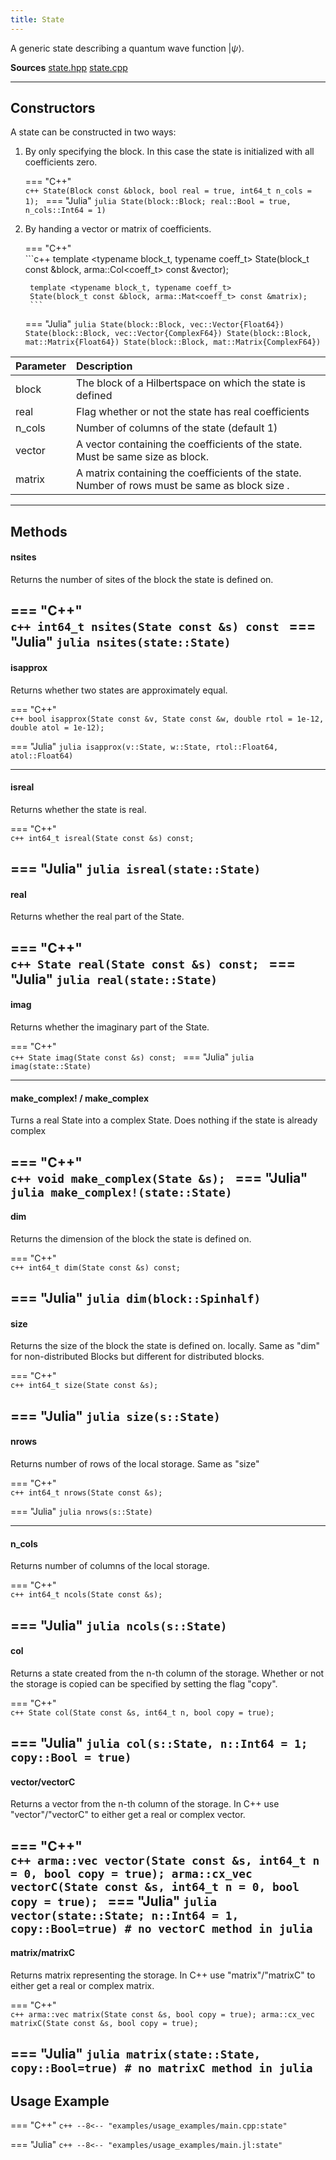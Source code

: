 ```yaml
---
title: State
---
```


A generic state describing a quantum wave function $|\psi \rangle$.

**Sources** [state.hpp](https://github.com/awietek/xdiag/blob/main/xdiag/states/state.hpp) [state.cpp](https://github.com/awietek/xdiag/blob/main/xdiag/states/state.cpp)

---

## Constructors

A state can be constructed in two ways:

1. By only specifying the block. In this case the state is initialized with all coefficients zero.

	=== "C++"	
		```c++
		State(Block const &block, bool real = true, int64_t n_cols = 1);
		```	
	=== "Julia"
		```julia
		State(block::Block; real::Bool = true, n_cols::Int64 = 1)
		```

2. By handing a vector or matrix of coefficients.

	=== "C++"	
		```c++ 
		template <typename block_t, typename coeff_t>
		State(block_t const &block, arma::Col<coeff_t> const &vector);

		template <typename block_t, typename coeff_t>
		State(block_t const &block, arma::Mat<coeff_t> const &matrix);
		```
	=== "Julia"
		```julia
		State(block::Block, vec::Vector{Float64})
		State(block::Block, vec::Vector{ComplexF64})
		State(block::Block, mat::Matrix{Float64})
		State(block::Block, mat::Matrix{ComplexF64})
		```	

| Parameter | Description                                                                                    |   |
|:----------|:-----------------------------------------------------------------------------------------------|---|
| block     | The block of a Hilbertspace on which the state is defined                                      |   |
| real      | Flag whether or not the state has real coefficients                                            |   |
| n_cols    | Number of columns of the state (default 1)                                                     |   |
| vector    | A vector containing the coefficients of the state. Must be same size as block.                 |   |
| matrix    | A matrix containing the coefficients of the state. Number of rows must be same as block size . |   |

---

## Methods

#### nsites

Returns the number of sites of the block the state is defined on.

=== "C++"	
	```c++
	int64_t nsites(State const &s) const
	```
=== "Julia"
	```julia
	nsites(state::State)
	```
---

#### isapprox

Returns whether two states are approximately equal.
	
=== "C++"	
	```c++
	bool isapprox(State const &v, State const &w, double rtol = 1e-12,
	              double atol = 1e-12);
	```

=== "Julia"
	```julia
	isapprox(v::State, w::State, rtol::Float64, atol::Float64)
	```
	
---

#### isreal
Returns whether the state is real.
	
=== "C++"	
	```c++
	int64_t isreal(State const &s) const;
	```

=== "Julia"
	```julia
	isreal(state::State)
	```
---

#### real
Returns whether the real part of the State.

=== "C++"	
	```c++
	State real(State const &s) const;
	```
=== "Julia"
	```julia
    real(state::State)
	```
---

#### imag
Returns whether the imaginary part of the State.

=== "C++"	
	```c++
	State imag(State const &s) const;
	```
=== "Julia"
	```julia
    imag(state::State)
	```

---
		
#### make_complex! / make_complex
Turns a real State into a complex State. Does nothing if the state is already complex

=== "C++"	
	```c++
	void make_complex(State &s);
	```
=== "Julia"
	```julia
    make_complex!(state::State)
	```
---

#### dim
Returns the dimension of the block the state is defined on.

=== "C++"	
	```c++
	int64_t dim(State const &s) const;
	```

=== "Julia"
	```julia
	dim(block::Spinhalf)
	```
---

#### size
Returns the size of the block the state is defined on. locally. Same as "dim" for non-distributed Blocks but different for distributed blocks.

=== "C++"	
	```c++
	int64_t size(State const &s);
	```

=== "Julia"
	```julia
	size(s::State)
	```
---

#### nrows
Returns number of rows of the local storage. Same as "size"

=== "C++"	
	```c++
	int64_t nrows(State const &s);
	```

=== "Julia"
	```julia
	nrows(s::State)
	```

---

#### n_cols
Returns number of columns of the local storage.

=== "C++"	
	```c++
	int64_t ncols(State const &s);
	```

=== "Julia"
	```julia
	ncols(s::State)
	```
---

#### col
Returns a state created from the n-th column of the storage. Whether or not the storage is copied can be specified by setting the flag "copy".

=== "C++"	
	```c++
	State col(State const &s, int64_t n, bool copy = true);
	```
	
=== "Julia"
	```julia
	col(s::State, n::Int64 = 1; copy::Bool = true)
	```
---

#### vector/vectorC
Returns a vector from the n-th column of the storage. In C++ use "vector"/"vectorC" to either get a real or complex vector.

=== "C++"	
	```c++
	arma::vec vector(State const &s, int64_t n = 0, bool copy = true);
	arma::cx_vec vectorC(State const &s, int64_t n = 0, bool copy = true);
	```
=== "Julia"
	```julia
	vector(state::State; n::Int64 = 1, copy::Bool=true)
	# no vectorC method in julia
	```
---

#### matrix/matrixC
Returns matrix representing the storage. In C++ use "matrix"/"matrixC" to either get a real or complex matrix.

=== "C++"	
	```c++
	arma::vec matrix(State const &s, bool copy = true);
	arma::cx_vec matrixC(State const &s, bool copy = true);
	```

=== "Julia"
	```julia
	matrix(state::State, copy::Bool=true)
	# no matrixC method in julia
	```
---

## Usage Example

=== "C++"
	```c++
	--8<-- "examples/usage_examples/main.cpp:state"
	```

=== "Julia"
	```c++
	--8<-- "examples/usage_examples/main.jl:state"
	```


